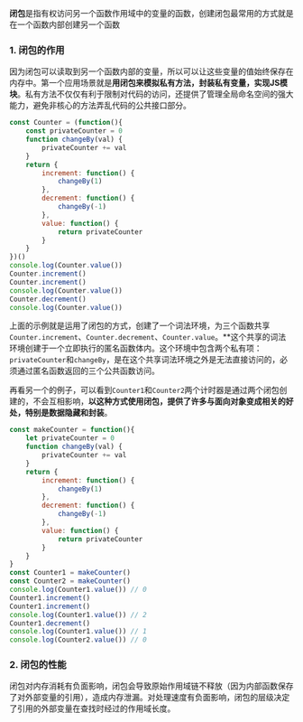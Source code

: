 <!-- ---
title: JS基础系列之闭包的作用、使用场景及性能问题
date: 2022-10-26
tags: JavaScript
set: BaseJS
--- -->

**闭包**是指有权访问另一个函数作用域中的变量的函数，创建闭包最常用的方式就是在一个函数内部创建另一个函数

### 1. 闭包的作用

因为闭包可以读取到另一个函数内部的变量，所以可以让这些变量的值始终保存在内存中。第一个应用场景就是**用闭包来模拟私有方法，封装私有变量，实现JS模块**。私有方法不仅仅有利于限制对代码的访问，还提供了管理全局命名空间的强大能力，避免非核心的方法弄乱代码的公共接口部分。

```javascript
const Counter = (function(){
    const privateCounter = 0
    function changeBy(val) {
        privateCounter += val
    }
    return {
        increment: function() {
            changeBy(1)
        },
        decrement: function() {
            changeBy(-1)
        },
        value: function() {
            return privateCounter
        }
    }
})()
console.log(Counter.value())
Counter.increment()
Counter.increment()
console.log(Counter.value())
Counter.decrement()
console.log(Counter.value())
```

上面的示例就是运用了闭包的方式，创建了一个词法环境，为三个函数共享`Counter.increment`、`Counter.decrement`、`Counter.value`。**这个共享的词法环境创建于一个立即执行的匿名函数体内。这个环境中包含两个私有项：`privateCounter`和`changeBy`，是在这个共享词法环境之外是无法直接访问的，必须通过匿名函数返回的三个公共函数访问。

再看另一个的例子，可以看到`Counter1`和`Counter2`两个计时器是通过两个闭包创建的，不会互相影响，**以这种方式使用闭包，提供了许多与面向对象变成相关的好处，特别是数据隐藏和封装**。
```javascript
const makeCounter = function(){
    let privateCounter = 0
    function changeBy(val) {
        privateCounter += val
    }
    return {
        increment: function() {
            changeBy(1)
        },
        decrement: function() {
            changeBy(-1)
        },
        value: function() {
            return privateCounter
        }
    }
}
const Counter1 = makeCounter()
const Counter2 = makeCounter()
console.log(Counter1.value()) // 0
Counter1.increment()
Counter1.increment()
console.log(Counter1.value()) // 2
Counter1.decrement()
console.log(Counter1.value()) // 1
console.log(Counter2.value()) // 0
```

### 2. 闭包的性能

闭包对内存消耗有负面影响，闭包会导致原始作用域链不释放（因为内部函数保存了对外部变量的引用），造成内存泄漏。对处理速度有负面影响，闭包的层级决定了引用的外部变量在查找时经过的作用域长度。